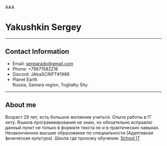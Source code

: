 AAA


# Yakushkin Sergey
---
## Contact Information
- Email: serejarado@gmail.com 
- Phone: +79871582218
- Discord: JAbaSCRIPT#1986
- Planet Earth<br> Russia, Samara region, Togliatty Sity.
---
## About me
Возраст 29 лет, есть большое желаение учиться. Опыта работы в IT нету. Языков программирования не знаю, но обязательно исправлю данный пункт не только в формате текста но и в практических навыках. Незаконченное высшее образование по специальности (Адаптивная физическая культура). Школа где прохожу обучение: [School IT](https://rs.school/)